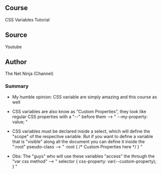 ## Course
CSS Variables Tutorial

## Source
Youtube

## Author
The Net Ninja (Channel)

### Summary
* My humble opinion: CSS variable are simply amazing and this course as well

* CSS variables are also know as "Custom Properties", they look like regular CSS properties with a "--" before them --> " --my-property: value; "

* CSS variables must be declared inside a select, which will define the "scope" of the respective variable. But if you want to define a variable that is "visible" along all the document you can define it inside the ":root" pseudo-class --> " :root { /* Custom Properties here */ } "

* Obs: The "guys" who will use these variables "access" the through the "var css method" --> " selector { css-property: var(--custom-property); } "